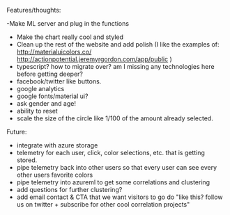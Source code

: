Features/thoughts:

-Make ML server and plug in the functions

- Make the chart really cool and styled
- Clean up the rest of the website and add polish (I like the examples of: http://materialuicolors.co/
http://actionpotential.jeremyrgordon.com/app/public
)
- typescript? how to migrate over? am I missing any technologies here before getting deeper?
- facebook/twitter like buttons.
- google analytics
- google fonts/material ui?
- ask gender and age!
- ability to reset
- scale the size of the circle like 1/100 of the amount already selected.



Future:
- integrate with azure storage
- telemetry for each user, click, color selections, etc. that is getting stored.
- pipe telemetry back into other users so that every user can see every other users favorite colors
- pipe telemetry into azureml to get some correlations and clustering
- add questions for further clustering? 
- add email contact & CTA that we want visitors to go do "like this? follow us on twitter + subscribe for other cool correlation projects"